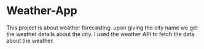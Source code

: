 # Weather-App
This project is about weather forecasting. upon giving the city name we get the weather details about the city. I used the weather API to fetch the data about the weather.

